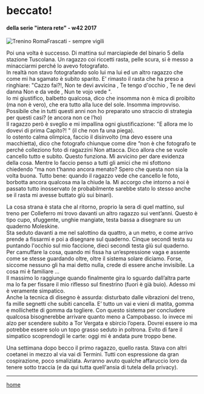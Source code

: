 # beccato!  
#### della serie "intera rete" - w42 2017  
![](https://drive.google.com/uc?id=1PoiHspKibR6Od1-vPhZRAAvJ_kkkpZHo "Trenino RomaFrascati - sempre vigili")  
<!--- interarete003.png --->      

Poi una volta è successo. Di mattina sul marciapiede del binario 5 della stazione Tuscolana. Un ragazzo coi riccetti rasta, pelle scura, si è messo a minacciarmi perché lo avevo fotografato.  
In realtà non stavo fotografando solo lui ma lui ed un altro ragazzo che come mi ha sgamato è subito sparito. E' rimasto il rasta che ha preso a ringhiare: "Cazzo fai?!, Non te devi avvicina , Te tengo d'occhio , Te ne devi danna Non e da vede , Nun te vojo vede ".  
Io mi giustifico, balbetto qualcosa, dico che insomma non è mica di proibito (ma non è vero), che era tutto alla luce del sole. Insomma improvviso. Possibile che in tutti questi anni non ho preparato uno straccio di strategia per questi casi? (e ancora non ce l’ho)  
Il ragazzo però è sveglio e mi impallina ogni giustificazione: "E allora me lo dovevi di prima Capito?! " (il che non fa una piega).  
Io ostento calma olimpica, faccio il disinvolto (ma devo essere una macchietta), dico che fotografo chiunque come dire “non è che fotografo te perché colleziono foto di ragazzini Non attacca. Dico allora che se vuole cancello tutto e subito. Questo  funziona. Mi avvicino per dare evidenza della cosa. Mentre lo faccio penso a tutti gli amici che mi sfottono chiedendo “ma non t’hanno ancora menato? Spero che questa non sia la volta buona.
Tutto bene: quando il ragazzo vede che cancello le foto, borbotta ancora qualcosa ma la chiude la. Mi accorgo che intorno a noi è passato tutto inosservato (e probabilmente sarebbe stato lo stesso anche se il rasta mi avesse buttato giù sui binari).  

La cosa strana è stata che al ritorno, proprio la sera di quel mattino, sul treno per Colleferro mi trovo davanti un altro ragazzo sui vent’anni. Questo è tipo cupo, sfuggente, unghie mangiate, testa bassa a disegnare su un quaderno Moleskine.  
Sta seduto davanti a me nel salottino da quattro, a un metro, e come arrivo prende a fissarmi e poi a disegnare sul quaderno. Cinque secondi testa su puntando l'occhio sul mio faccione, dieci secondi testa giù sul quaderno. Per camuffare la cosa, quando mi fissa ha un’espressione vaga e assente come se stesse guardando oltre, oltre il sistema solare diciamo. Forse, siccome nessuno gli ha mai detto nulla, crede di essere anche invisibile. La cosa mi è familiare …  
Il massimo lo raggiunge quando finalmente gira lo sguardo dall’altra parte ma lo fa per fissare il mio riflesso sul finestrino (fuori è già buio). Adesso mi è veramente simpatico.  
Anche la tecnica di disegno è assurda: disturbato dalle vibrazioni del treno, fa mille segnetti che subiti cancella. E’ tutto un vai e vieni di matita, gomma e mollichette di gomma da togliere. Con questo sistema per concludere qualcosa bisognerebbe arrivare quanto meno a Campobasso. Io invece mi alzo per scendere subito a Tor Vergata e sbircio l’opera. Dovrei essere io ma potrebbe essere solo un topo grasso seduto in poltrona. Evito di fare il simpatico scoprendogli le carte: oggi mi è andata pure troppo bene.

Una settimana dopo becco il primo ragazzo, quello rasta. Stava con altri coetanei in mezzo al via vai di Termini. Tutti con espressione da gran cospirazione, poco smaliziata. Avranno avuto qualche affaruccio loro da tenere sotto traccia (e da qui tutta quell'ansia di tutela della privacy).  

---  
[home](/interarete.md) 